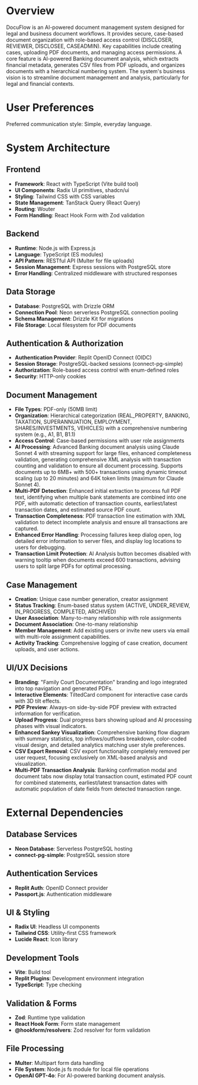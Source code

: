 # Overview

DocuFlow is an AI-powered document management system designed for legal and business document workflows. It provides secure, case-based document organization with role-based access control (DISCLOSER, REVIEWER, DISCLOSEE, CASEADMIN). Key capabilities include creating cases, uploading PDF documents, and managing access permissions. A core feature is AI-powered Banking document analysis, which extracts financial metadata, generates CSV files from PDF uploads, and organizes documents with a hierarchical numbering system. The system's business vision is to streamline document management and analysis, particularly for legal and financial contexts.

# User Preferences

Preferred communication style: Simple, everyday language.

# System Architecture

## Frontend
- **Framework**: React with TypeScript (Vite build tool)
- **UI Components**: Radix UI primitives, shadcn/ui
- **Styling**: Tailwind CSS with CSS variables
- **State Management**: TanStack Query (React Query)
- **Routing**: Wouter
- **Form Handling**: React Hook Form with Zod validation

## Backend
- **Runtime**: Node.js with Express.js
- **Language**: TypeScript (ES modules)
- **API Pattern**: RESTful API (Multer for file uploads)
- **Session Management**: Express sessions with PostgreSQL store
- **Error Handling**: Centralized middleware with structured responses

## Data Storage
- **Database**: PostgreSQL with Drizzle ORM
- **Connection Pool**: Neon serverless PostgreSQL connection pooling
- **Schema Management**: Drizzle Kit for migrations
- **File Storage**: Local filesystem for PDF documents

## Authentication & Authorization
- **Authentication Provider**: Replit OpenID Connect (OIDC)
- **Session Storage**: PostgreSQL-backed sessions (connect-pg-simple)
- **Authorization**: Role-based access control with enum-defined roles
- **Security**: HTTP-only cookies

## Document Management
- **File Types**: PDF-only (50MB limit)
- **Organization**: Hierarchical categorization (REAL_PROPERTY, BANKING, TAXATION, SUPERANNUATION, EMPLOYMENT, SHARES/INVESTMENTS, VEHICLES) with a comprehensive numbering system (e.g., A1, B1, B1.1)
- **Access Control**: Case-based permissions with user role assignments
- **AI Processing**: Advanced Banking document analysis using Claude Sonnet 4 with streaming support for large files, enhanced completeness validation, generating comprehensive XML analysis with transaction counting and validation to ensure all document processing. Supports documents up to 6MB+ with 500+ transactions using dynamic timeout scaling (up to 20 minutes) and 64K token limits (maximum for Claude Sonnet 4).
- **Multi-PDF Detection**: Enhanced initial extraction to process full PDF text, identifying when multiple bank statements are combined into one PDF, with automatic detection of transaction counts, earliest/latest transaction dates, and estimated source PDF count.
- **Transaction Completeness**: PDF transaction line estimation with XML validation to detect incomplete analysis and ensure all transactions are captured.
- **Enhanced Error Handling**: Processing failures keep dialog open, log detailed error information to server files, and display log locations to users for debugging.
- **Transaction Limit Protection**: AI Analysis button becomes disabled with warning tooltip when documents exceed 600 transactions, advising users to split large PDFs for optimal processing.

## Case Management
- **Creation**: Unique case number generation, creator assignment
- **Status Tracking**: Enum-based status system (ACTIVE, UNDER_REVIEW, IN_PROGRESS, COMPLETED, ARCHIVED)
- **User Association**: Many-to-many relationship with role assignments
- **Document Association**: One-to-many relationship
- **Member Management**: Add existing users or invite new users via email with multi-role assignment capabilities.
- **Activity Tracking**: Comprehensive logging of case creation, document uploads, and user actions.

## UI/UX Decisions
- **Branding**: "Family Court Documentation" branding and logo integrated into top navigation and generated PDFs.
- **Interactive Elements**: TiltedCard component for interactive case cards with 3D tilt effects.
- **PDF Preview**: Always-on side-by-side PDF preview with extracted information for verification.
- **Upload Progress**: Dual progress bars showing upload and AI processing phases with visual indicators.
- **Enhanced Sankey Visualization**: Comprehensive banking flow diagram with summary statistics, top inflows/outflows breakdown, color-coded visual design, and detailed analytics matching user style preferences.
- **CSV Export Removal**: CSV export functionality completely removed per user request, focusing exclusively on XML-based analysis and visualization.
- **Multi-PDF Transaction Analysis**: Banking confirmation modal and document tabs now display total transaction count, estimated PDF count for combined statements, earliest/latest transaction dates with automatic population of date fields from detected transaction range.

# External Dependencies

## Database Services
- **Neon Database**: Serverless PostgreSQL hosting
- **connect-pg-simple**: PostgreSQL session store

## Authentication Services
- **Replit Auth**: OpenID Connect provider
- **Passport.js**: Authentication middleware

## UI & Styling
- **Radix UI**: Headless UI components
- **Tailwind CSS**: Utility-first CSS framework
- **Lucide React**: Icon library

## Development Tools
- **Vite**: Build tool
- **Replit Plugins**: Development environment integration
- **TypeScript**: Type checking

## Validation & Forms
- **Zod**: Runtime type validation
- **React Hook Form**: Form state management
- **@hookform/resolvers**: Zod resolver for form validation

## File Processing
- **Multer**: Multipart form data handling
- **File System**: Node.js fs module for local file operations
- **OpenAI GPT-4o**: For AI-powered banking document analysis.